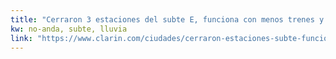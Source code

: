 ```yaml
---
title: "Cerraron 3 estaciones del subte E, funciona con menos trenes y hay quejas de los pasajeros - 25/10/2018 - Clarín.com"
kw: no-anda, subte, lluvia
link: "https://www.clarin.com/ciudades/cerraron-estaciones-subte-funciona-trenes-quejas-pasajeros_0_p4aSdqGyb.html"
---
```


